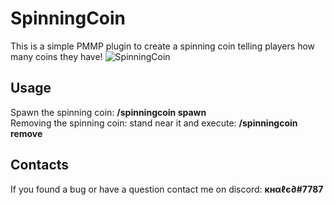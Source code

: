 # SpinningCoin
This is a simple PMMP plugin to create a spinning coin telling players how many coins they have!
![SpinningCoin](https://github.com/xXKHaLeD098Xx/SpinningCoin/blob/master/SpinningCoin.gif)
## Usage
Spawn the spinning coin: __/spinningcoin spawn__<br>
Removing the spinning coin: stand near it and execute: __/spinningcoin remove__
## Contacts
If you found a bug or have a question contact me on discord: __кнαℓє∂#7787__


